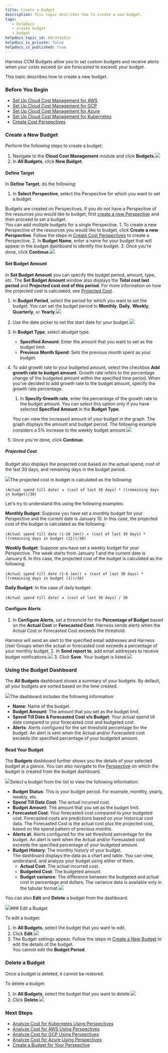 ```yaml
---
title: Create a Budget
description: This topic describes how to create a new budget.
tags: 
   - helpDocs
   - create budget
   - budget
helpdocs_topic_id: 08r3t4z0jo
helpdocs_is_private: false
helpdocs_is_published: true
---
```


Harness CCM Budgets allow you to set custom budgets and receive alerts when your costs exceed (or are forecasted to exceed) your budget.

This topic describes how to create a new budget.

### Before You Begin

* [Set Up Cloud Cost Management for AWS](../set-up-cloud-cost-management/set-up-cost-visibility-for-aws.md)
* [Set Up Cloud Cost Management for GCP](../set-up-cloud-cost-management/set-up-cost-visibility-for-gcp.md)
* [Set Up Cloud Cost Management for Azure](../set-up-cloud-cost-management/set-up-cost-visibility-for-azure.md)
* [Set Up Cloud Cost Management for Kubernetes](../set-up-cloud-cost-management/set-up-cost-visibility-for-kubernetes.md)
* [Create Cost Perspectives](../ccm-perspectives/create-cost-perspectives.md)

### Create a New Budget

Perform the following steps to create a budget:

1. Navigate to the **Cloud Cost Management** module and click **Budgets.**![](https://files.helpdocs.io/i5nl071jo5/articles/08r3t4z0jo/1640255832649/screenshot-2021-12-23-at-4-06-56-pm.png)
2. In **All Budgets**, click **New Budget**.

#### Define Target

In **Define Target**, do the following:

1. In **Select Perspective**, select the Perspective for which you want to set a budget.  
  
Budgets are created on Perspectives. If you do not have a Perspective of the resources you would like to budget, first [create a new Perspective](../ccm-perspectives/create-cost-perspectives.md) and then proceed to set a budget.  
You can add multiple budgets for a single Perspective.
	1. To create a new Perspective of the resources you would like to budget, click **Create a new Perspective**. Follow the steps in [Create Cost Perspectives](../ccm-perspectives/create-cost-perspectives.md) to create a Perspective.
2. In **Budget Name**, enter a name for your budget that will appear in the budget dashboard to identify this budget.
3. Once you're done, click **Continue**.![](https://files.helpdocs.io/i5nl071jo5/articles/08r3t4z0jo/1640273066701/screenshot-2021-12-23-at-8-54-13-pm.png)

#### Set Budget Amount

In **Set Budget Amount** you can specify the budget period, amount, type, etc. The **Set Budget Amount** window also displays the **Total cost last period** and **Projected cost end of this period**. For more information on how the projected cost is calculated, see [Projected Cost](create-a-budget.md).

1. In **Budget Period**, select the period for which you want to set the budget. You can set the budget period to **Monthly**, **Daily**, **Weekly**, **Quarterly**, or **Yearly**.![](https://files.helpdocs.io/i5nl071jo5/articles/08r3t4z0jo/1640273192972/screenshot-2021-12-23-at-8-55-09-pm.png)
2. Use the date picker to set the start date for your budget.![](https://files.helpdocs.io/i5nl071jo5/articles/08r3t4z0jo/1640274142719/screenshot-2021-12-23-at-9-11-28-pm.png)
3. In **Budget Type**, select abudget type.  

	* **Specified Amount**: Enter the amount that you want to set as the budget limit.
	* **Previous Month Spend**: Sets the previous month spent as your budget.
4. To add growth rate to your budgeted amount, select the checkbox **Add growth rate to budget amount**. Growth rate refers to the percentage change of the budgeted amount within the specified time period. When you've decided to add growth rate to the budget amount, specify the growth rate percentage.  

	1. In **Specify Growth rate**, enter the percentage of the growth rate to the budget amount. You can select this option only if you have selected **Specified Amount** in the **Budget Type**.  
	  
	You can view the increased amount of your budget in the graph. The graph displays the amount and budget period. The following example considers a 5% increase to the weekly budget amount.![](https://files.helpdocs.io/i5nl071jo5/articles/08r3t4z0jo/1640274039136/screenshot-2021-12-23-at-9-10-01-pm.png)
5. Once you're done, click **Continue**.

##### Projected Cost

Budget also displays the projected cost based on the actual spend, cost of the last 30 days, and remaining days in the budget period.

![](https://files.helpdocs.io/i5nl071jo5/articles/08r3t4z0jo/1641446731130/screenshot-2022-01-06-at-10-55-12-am.png)The projected cost in budget is calculated as the following:

`(Actual spend till date)`  +  `(cost of last 30 days) * ((remaining days in budget)/30)`

Let's try to understand this using the following examples:

**Monthly Budget**: Suppose you have set a monthly budget for your Perspective and the current date is January 10. In this case, the projected cost of the budget is calculated as the following:

`(Actual spend till date (1-10 Jan))`  +  `(cost of last 30 days) * ((remaining days in budget (21))/30)`

**Weekly Budget**: Suppose you have set a weekly budget for your Perspective. The week starts from January 1 and the current date is January 6. In this case, the projected cost of the budget is calculated as the following:

`(Actual spend till date (1-6 Jan))`  +  `(cost of last 30 days) * ((remaining days in budget (1))/30)`

**Daily Budget**: In the case of daily budget:

`(Actual spend till date)`  +  `(cost of last 30 days) / 30`

#### Configure Alerts

1. In **Configure Alerts**, set a threshold for the **Percentage of Budget** based on the **Actual Cost** or **Forecasted Cost**. Harness sends alerts when the Actual Cost or Forecasted Cost exceeds the threshold.  
  
Harness will send an alert to the specified email addresses and Harness User Groups when the actual or forecasted cost exceeds a percentage of your monthly budget.
2. In **Send report to**, add email addresses to receive budget notifications.![](https://files.helpdocs.io/i5nl071jo5/articles/fs4glxwq79/1639483279688/screenshot-2021-12-14-at-5-30-28-pm.png)
3. Click **Save**. Your budget is listed.![](https://files.helpdocs.io/i5nl071jo5/articles/08r3t4z0jo/1640276308413/screenshot-2021-12-23-at-9-45-50-pm.png)

### Using the Budget Dashboard

The **All** **Budgets** dashboard shows a summary of your budgets. By default, all your budgets are sorted based on the time created.

![](https://files.helpdocs.io/i5nl071jo5/articles/08r3t4z0jo/1640344010763/screenshot-2021-12-24-at-4-36-30-pm.png)The dashboard includes the following information:

* **Name**: Name of the budget.
* **Budget Amount**: The amount that you set as the budget limit.
* **Spend Till Date & Forecasted Cost v/s Budget**: Your actual spend till date compared to your forecasted cost and budgeted cost.
* **Alerts**: Alerts configured for the set threshold percentage for the budget. An alert is sent when the Actual and/or Forecasted cost exceeds the specified percentage of your budgeted amount.

#### Read Your Budget

The **Budgets** dashboard further shows you the details of your selected budget at a glance. You can also navigate to the [Perspective](../ccm-perspectives/create-cost-perspectives.md) on which the budget is created from the budget dashboard.

![](https://files.helpdocs.io/i5nl071jo5/articles/08r3t4z0jo/1643968831842/screenshot-2022-02-04-at-3-30-19-pm.png)Select a budget from the list to view the following information:

* **Budget Status**: This is your budget period. For example, monthly, yearly, weekly, etc.
* **Spend Till Date Cost**: The actual incurred cost.
* **Budget Amount**: The amount that you set as the budget limit.
* **Forecasted Cost**: Your forecasted cost compared to your budgeted cost. Forecasted costs are predictions based on your historical cost data. The Forecasted Cost is the actual cost plus the projected cost, based on the spend pattern of previous months.
* **Alerts at**: Alerts configured for the set threshold percentage for the budget. An alert is sent when the Actual and/or Forecasted cost exceeds the specified percentage of your budgeted amount.
* **Budget History**: The monthly history of your budget. The dashboard displays the data as a chart and table. You can view, understand, and analyze your budget using either of them.
	+ **Actual Cost**: The actual incurred cost.
	+ **Budgeted Cost**: The budgeted amount.
	+ **Budget variance**: The difference between the budgeted and actual cost in percentage and dollars. The variance data is available only in the tabular format.![](https://files.helpdocs.io/i5nl071jo5/articles/08r3t4z0jo/1643968856437/screenshot-2022-02-04-at-3-29-24-pm.png)

You can also **Edit** and **Delete** a budget from the dashboard.

![](https://files.helpdocs.io/i5nl071jo5/articles/08r3t4z0jo/1643968913100/screenshot-2022-02-04-at-3-31-38-pm.png)### Edit a Budget

To edit a budget:

1. In **All Budgets**, select the budget that you want to edit.
2. Click **Edit**.![](https://files.helpdocs.io/i5nl071jo5/articles/08r3t4z0jo/1640281640934/screenshot-2021-12-23-at-11-16-56-pm.png)
3. The Budget settings appear. Follow the steps in [Create a New Budget](create-a-budget.md) to edit the details of the budget.  
You cannot edit the **Budget Period**.

### Delete a Budget

Once a budget is deleted, it cannot be restored.

To delete a budget:

1. In **All Budgets**, select the budget that you want to delete.![](https://files.helpdocs.io/i5nl071jo5/articles/08r3t4z0jo/1640281746877/screenshot-2021-12-23-at-11-16-56-pm.png)
2. Click **Delete**.![](https://files.helpdocs.io/i5nl071jo5/articles/08r3t4z0jo/1640281767691/screenshot-2021-12-23-at-11-18-43-pm.png)

### Next Steps

* [Analyze Cost for Kubernetes Using Perspectives](../root-cost-analysis/analyze-cost-for-k8s-ecs-using-perspectives.md)
* [Analyze Cost for AWS Using Perspectives](../root-cost-analysis/analyze-cost-for-aws.md)
* [Analyze Cost for GCP ​Using Perspectives](../root-cost-analysis/analyze-cost-for-gcp-using-perspectives.md)
* [Analyze Cost for Azure Using Perspectives](../root-cost-analysis/analyze-cost-for-azure.md)
* [Create a Budget for Your Perspective](../ccm-perspectives/create-a-budget-perspective.md)

